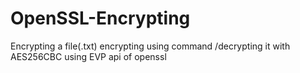# OpenSSL-Encrypting
Encrypting  a file(.txt) encrypting using command /decrypting it with AES256CBC using EVP api of openssl
